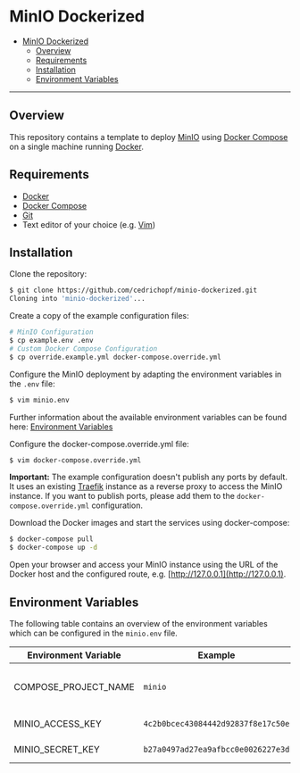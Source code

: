 # MinIO Dockerized

- [MinIO Dockerized](#minio-dockerized)
  - [Overview](#overview)
  - [Requirements](#requirements)
  - [Installation](#installation)
  - [Environment Variables](#environment-variables)

---

## Overview

This repository contains a template to deploy [MinIO](https://min.io/) using [Docker Compose](https://docs.docker.com/compose/) on a single machine running [Docker](https://www.docker.com/).

## Requirements

- [Docker](https://www.docker.com/)
- [Docker Compose](https://docs.docker.com/compose/)
- [Git](https://git-scm.com/)
- Text editor of your choice (e.g. [Vim](https://www.vim.org/))

## Installation

Clone the repository:

```sh
$ git clone https://github.com/cedrichopf/minio-dockerized.git
Cloning into 'minio-dockerized'...
```

Create a copy of the example configuration files:

```sh
# MinIO Configuration
$ cp example.env .env
# Custom Docker Compose Configuration
$ cp override.example.yml docker-compose.override.yml
```

Configure the MinIO deployment by adapting the environment variables in the `.env` file:

```sh
$ vim minio.env
```

Further information about the available environment variables can be found here: [Environment Variables](#environment-variables)

Configure the docker-compose.override.yml file:

```sh
$ vim docker-compose.override.yml
```

**Important:** The example configuration doesn't publish any ports by default. It uses an existing [Traefik](https://containo.us/traefik/) instance as a reverse proxy to access the MinIO instance. If you want to publish ports, please add them to the `docker-compose.override.yml` configuration.

Download the Docker images and start the services using docker-compose:

```sh
$ docker-compose pull
$ docker-compose up -d
```

Open your browser and access your MinIO instance using the URL of the Docker host and the configured route, e.g. [http://127.0.0.1](http://127.0.0.1).

## Environment Variables

The following table contains an overview of the environment variables which can be configured in the `minio.env` file.

| Environment Variable | Example                            | Description                     |
| -------------------- | ---------------------------------- | ------------------------------- |
| COMPOSE_PROJECT_NAME | `minio`                            | Project name for docker-compose |
| MINIO_ACCESS_KEY     | `4c2b0bcec43084442d92837f8e17c50e` | Access Key for MinIO            |
| MINIO_SECRET_KEY     | `b27a0497ad27ea9afbcc0e0026227e3d` | Secret Key for MinIO            |
